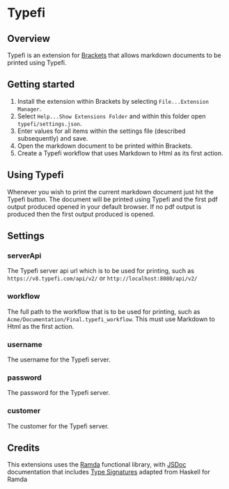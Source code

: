 # Typefi

## Overview
Typefi is an extension for [Brackets](https://github.com/adobe/brackets) that allows markdown documents to be printed using Typefi. 

## Getting started

1. Install the extension within Brackets by selecting `File...Extension Manager`.
2. Select `Help...Show Extensions Folder` and within this folder open `typefi/settings.json`.
3. Enter values for all items within the settings file (described subsequently) and save.
4. Open the markdown document to be printed within Brackets.
5. Create a Typefi workflow that uses Markdown to Html as its first action.

## Using Typefi

Whenever you wish to print the current markdown document just hit the Typefi button. The document will be printed using Typefi and the first pdf output produced opened in your default browser. If no pdf output is produced then the first output produced is opened.

## Settings

### serverApi

The Typefi server api url which is to be used for printing, such as `https://v8.typefi.com/api/v2/` or `http://localhost:8080/api/v2/`

### workflow

The full path to the workflow that is to be used for printing, such as `Acme/Documentation/Final.typefi_workflow`. This must use Markdown to Html as the first action.


### username

The username for the Typefi server.

### password

The password for the Typefi server.

### customer

The customer for the Typefi server.

## Credits

This extensions uses the [Ramda](https://github.com/ramda/ramda) functional library, with [JSDoc](http://usejsdoc.org/) documentation that includes [Type Signatures](https://github.com/ramda/ramda/wiki/Type-Signatures) adapted from Haskell for Ramda